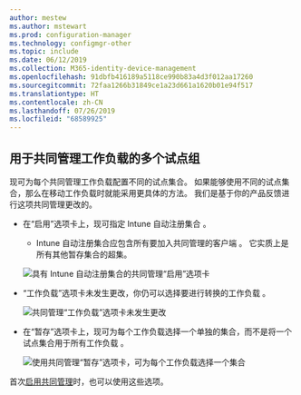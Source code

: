 ```yaml
---
author: mestew
ms.author: mstewart
ms.prod: configuration-manager
ms.technology: configmgr-other
ms.topic: include
ms.date: 06/12/2019
ms.collection: M365-identity-device-management
ms.openlocfilehash: 91dbfb416189a5118ce990b83a4d3f012aa17260
ms.sourcegitcommit: 72faa1266b31849ce1a23d661a1620b01e94f517
ms.translationtype: HT
ms.contentlocale: zh-CN
ms.lasthandoff: 07/26/2019
ms.locfileid: "68589925"
---
```

## <a name="bkmk_comgmt_pilot"></a>用于共同管理工作负载的多个试点组
<!--3555750 FKA 1357954-->

现可为每个共同管理工作负载配置不同的试点集合。 如果能够使用不同的试点集合，那么在移动工作负载时就能采用更具体的方法。 我们是基于你的产品反馈进行这项共同管理更改的。

- 在“启用”选项卡上，现可指定 Intune 自动注册集合   。
  - Intune 自动注册集合应包含所有要加入共同管理的客户端  。 它实质上是所有其他暂存集合的超集。

  ![具有 Intune 自动注册集合的共同管理“启用”选项卡](../../media/3555750-co-management-enablement-tab.png)

- “工作负载”选项卡未发生更改，你仍可以选择要进行转换的工作负载  。

  ![共同管理“工作负载”选项卡未发生更改](../../media/3555750-co-management-workloads-tab.png)

- 在“暂存”选项卡上，现可为每个工作负载选择一个单独的集合，而不是将一个试点集合用于所有工作负载  。

    ![使用共同管理“暂存”选项卡，可为每个工作负载选择一个集合](../../media/3555750-co-management-staging-tab.png)
  
首次[启用共同管理](/sccm/comanage/how-to-enable)时，也可以使用这些选项。
